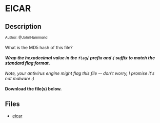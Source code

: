 # EICAR

## Description

<small>Author: @JohnHammond</small><br><br>What is the MD5 hash of this file? <br><br> <i><b>Wrap the hexadecimal value in the <code>flag{</code> prefix and  <code>{</code> suffix to match the standard flag format.</b></i> <br><br> <i>Note, your antivirus engine might flag this file -- don't worry, I promise it's not malware :)</i> <br><br> <b>Download the file(s) below.</b>


## Files

* [eicar](files/eicar)

